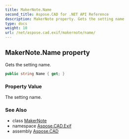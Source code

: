 ```yaml
---
title: MakerNote.Name
second_title: Aspose.CAD for .NET API Reference
description: MakerNote property. Gets the setting name
type: docs
weight: 10
url: /net/aspose.cad.exif/makernote/name/
---
```

## MakerNote.Name property

Gets the setting name.

```csharp
public string Name { get; }
```

### Property Value

The setting name.

### See Also

* class [MakerNote](../)
* namespace [Aspose.CAD.Exif](../../makernote/)
* assembly [Aspose.CAD](../../../)


